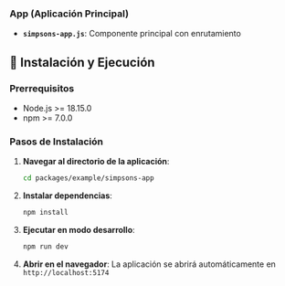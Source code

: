
### App (Aplicación Principal)
- **`simpsons-app.js`**: Componente principal con enrutamiento

## 🚀 Instalación y Ejecución

### Prerrequisitos
- Node.js >= 18.15.0
- npm >= 7.0.0

### Pasos de Instalación

1. **Navegar al directorio de la aplicación**:
   ```bash
   cd packages/example/simpsons-app
   ```

2. **Instalar dependencias**:
   ```bash
   npm install
   ```

3. **Ejecutar en modo desarrollo**:
   ```bash
   npm run dev
   ```

4. **Abrir en el navegador**:
   La aplicación se abrirá automáticamente en `http://localhost:5174`

